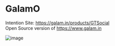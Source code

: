 # GalamO
Intention Site: https://galam.in/products/GTSocial  <br/>
Open Source version of https://www.galam.in


![image](https://github.com/Vishwamithra37/GalamO/assets/53423141/b14e5b80-48fb-439c-a1fe-54e2b5ef7f93)
